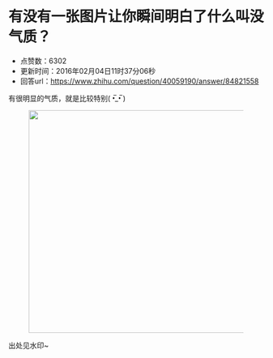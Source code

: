 # 有没有一张图片让你瞬间明白了什么叫没气质？
- 点赞数：6302
- 更新时间：2016年02月04日11时37分06秒
- 回答url：https://www.zhihu.com/question/40059190/answer/84821558
<body>
 <p data-pid="dC9VHMhq">有很明显的气质，就是比较特别( •̅_•̅ )</p>
 <figure>
  <img data-rawwidth="440" data-rawheight="660" src="https://picx.zhimg.com/50/8555365e2b7ea355eb6039e475acfc01_720w.jpg?source=1940ef5c" data-original-token="8555365e2b7ea355eb6039e475acfc01" class="origin_image zh-lightbox-thumb" width="440" data-original="https://picx.zhimg.com/8555365e2b7ea355eb6039e475acfc01_r.jpg?source=1940ef5c">
 </figure>
 <p data-pid="10mNReww">出处见水印~</p>
</body>